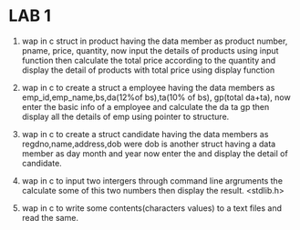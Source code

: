 # LAB 1
1. wap in c struct in product having the data member as product number, pname, price, quantity, now input the details of products using input function then calculate the total price according to the quantity and display the detail of products with total price using display function

2. wap in c to create a struct a employee having the data members as emp_id,emp_name,bs,da(12%of bs),ta(10% of bs), gp(total da+ta), now enter the basic info of a employee and calculate the da ta gp then display all the details of emp using pointer to structure.

3. wap in c to create a struct candidate having the data members as regdno,name,address,dob were dob is another struct having a data member as day month and year now enter the and display the detail of candidate.

4. wap in c to input two intergers through command line argruments the calculate some of this two numbers then display the result.
<stdlib.h>

5. wap in c to write some contents(characters values) to a text files and read the same.